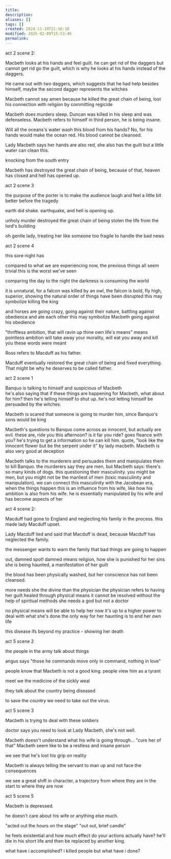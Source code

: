 ```yaml
---
title: 
description: 
aliases: []
tags: []
created: 2024-11-19T21:16:10
modified: 2025-02-09T15:53:46
permalink:
---
```


act 2 scene 2:

Macbeth looks at his hands and feel guilt. he can get rid of the daggers but cannot get rid go the guilt, which is why he looks at his hands instead of the daggers.

He came out with two daggers, which suggests that he had help besides himself, maybe the second dagger represents the witches

Macbeth cannot say amen because he killed the great chain of being, lost his connection with religion by committing regicide


Macbeth does murders sleep. Duncan was killed in his sleep and was defenseless.
Macbeth refers to himself in third person, he is being insane.

Will all the oceans's water wash this blood from his hands? No, for his hands would make the ocean red. His blood cannot be cleansed. 

Lady Macbeth says her hands are also red, she also has the guilt but a little water can clean this.

knocking from the south entry

Macbeth has destroyed the great chain of being, because of that, heaven has closed and hell has opened up.

act 2 scene 3

the purpose of the porter is to make the audience laugh and feel a little bit better before the tragedy

earth did shake. earthquake, and hell is opening up.

unholy murder destroyed the great chain of being
stolen the life from the lord's building


oh gentle lady, treating her like someone too fragile to handle the bad news


act 2 scene 4

this sore night has 

compared to what we are experiencing now, the previous things all seem trivial
this is the worst we've seen

comparing the day to the night
the darkness is consuming the world

it is unnatural, for a falcon was killed by an owl, the falcon is bold, fly high, superior, showing the natural order of things have been disrupted
this may symbolize killing the king

and horses are going crazy, going against their nature, battling against obedience and ate each other
this may symbolize Macbeth going against his obedience

"thriftless ambition, that will ravin up thine own life's means" means pointless ambition will take away your morality, will eat you away and kill you
these words were meant 

Ross refers to Macduff as his father.

Macduff eventually restored the great chain of being and fixed everything. That might be why he deserves to be called father.

act 2 scene 1

Banquo is talking to himself and suspicious of Macbeth \
he's also saying that if these things are happening for Macbeth, what about for him?
then he's telling himself to shut up. he's not letting himself be persuaded by the witches.

Macbeth is scared that someone is going to murder him, since Banquo's sons would be king

Macbeth's questions to Banquo come across as innocent, but actually are evil. these are, ride you this afternoon? is it far you ride? goes fleance with you?
he's trying to get a information so he can kill him.
quote, "look like the innocent flower but be the serpent under it" by lady macbeth. Macbeth is also very good at deception

Macbeth talks to the murderers and persuades them and manipulates them to kill Banquo. the murderers say they are men, but Macbeth says: there's so many kinds of dogs. this questioning their masculinity.
you might be men, but you might not be the manliest of men (toxic masculinity and manipulation).
we can connect this masculinity with the Jacobean era, when the things happen
this is an influence from his wife, like how his ambition is also from his wife. he is essentially manipulated by his wife and has become aspects of her






act 4 scene 2:

Macduff had gone to England and neglecting his family in the process. this made lady Macduff upset.

Lady Macduff lied and said that Macduff is dead, because Macduff has neglected the family. 

the messenger wants to warn the family that bad things are going to happen




out, damned spot! damned means religion, how she is punished for her sins
she is being haunted, a manifestation of her guilt

the blood has been physically washed, but her conscience has not been cleansed.



more needs she the divine than the physician
the physician refers to having her guilt healed through physical means
it cannot be resolved without the help of spiritual methods
she needs a god but not a doctor

no physical means will be able to help her
now it's up to a higher power to deal with what she's done
the only way for her haunting is to end her own life



this disease ifs beyond my practice - showing her death 



act 5 scene 2


the people in the army talk about things

angus says "those he commands move only in command, nothing in love"

people know that Macbeth is not a good king.
people view him as a tyrant

meet we the medicine of the sickly weal

they talk about the country being diseased

to save the country we need to take out the virus.



act 5 scene 3


Macbeth is trying to deal with these soldiers


doctor says you need to look at Lady Macbeth, she's not well.

Macbeth doesn't understand what his wife is going through... "cure her of that"
Macbeth seem like to be a restless and insane person

we see that he's lost his grip on reality


Macbeth is always telling the servant to man up and not face the consequences

we see a great shift in character, a trajectory from where they are in the start to where they are now


act 5 scene 5

Macbeth is depressed.

he doesn't care about his wife or anything else much.

"acted out the hours on the stage"
"out out, brief candle"

he feels existential and how much effect do your actions actually have? he'll die in his short life and then be replaced by another king.

what have i accomplished? i killed people but what have i done?
